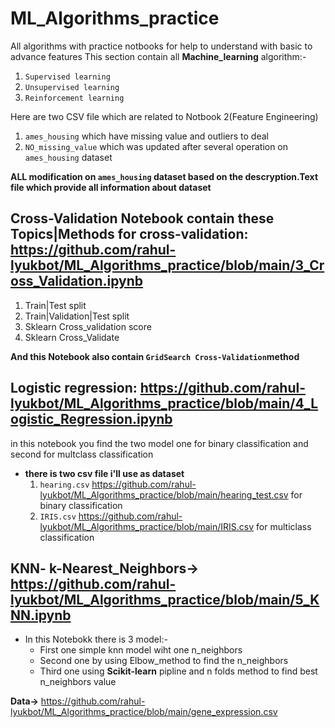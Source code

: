 # ML_Algorithms_practice
All algorithms with practice notbooks for help to understand with basic to advance features
This section contain all **Machine_learning** algorithm:-
  1. `Supervised learning`
  2. `Unsupervised learning`
  3. `Reinforcement learning`

Here are two CSV file which are related to Notbook 2(Feature Engineering)
  1. `ames_housing` which have missing value and outliers to deal
  2. `NO_missing_value` which was updated after several operation on `ames_housing` dataset

**ALL modification on `ames_housing` dataset based on the descryption.Text file which provide all information about dataset**

## Cross-Validation Notebook contain these Topics|Methods for cross-validation: https://github.com/rahul-lyukbot/ML_Algorithms_practice/blob/main/3_Cross_Validation.ipynb
  1. Train|Test split
  2. Train|Validation|Test split
  3. Sklearn Cross_validation score
  4. Sklearn Cross_Validate

**And this Notebook also contain `GridSearch Cross-Validation`method**


## Logistic regression:   https://github.com/rahul-lyukbot/ML_Algorithms_practice/blob/main/4_Logistic_Regression.ipynb
in this notebook you find the two model one for binary classification and second for multclass classification
  * **there is two csv file i'll use as dataset**
    1. `hearing.csv` https://github.com/rahul-lyukbot/ML_Algorithms_practice/blob/main/hearing_test.csv for binary classification
    2. `IRIS.csv`  https://github.com/rahul-lyukbot/ML_Algorithms_practice/blob/main/IRIS.csv for multiclass classification


## KNN- k-Nearest_Neighbors->  https://github.com/rahul-lyukbot/ML_Algorithms_practice/blob/main/5_KNN.ipynb
* In this Notebokk there is 3 model:-
  * First one simple knn model wiht one n_neighbors
  * Second one by using Elbow_method to find the n_neighbors
  * Third one using **Scikit-learn** pipline and n folds method to find best n_neighbors value
  
**Data->** https://github.com/rahul-lyukbot/ML_Algorithms_practice/blob/main/gene_expression.csv
